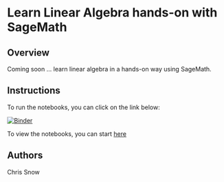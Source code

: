 Learn Linear Algebra hands-on with SageMath
===========================================

Overview
--------
Coming soon ... learn linear algebra in a hands-on way using SageMath.

Instructions
------------

To run the notebooks, you can click on the link below:

[![Binder](https://mybinder.org/badge_logo.svg)](https://mybinder.org/v2/gh/snowch/learn_linear_algebra/master?labpath=00-start-here.ipynb)

To view the notebooks, you can start [here](./notebooks/00-start-here.ipynb)



Authors
-------
Chris Snow
